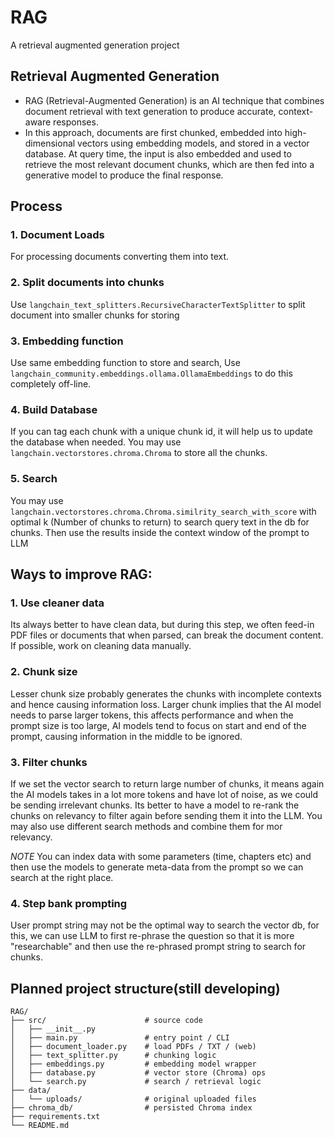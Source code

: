 # RAG
A retrieval augmented generation project

## Retrieval Augmented Generation
* RAG (Retrieval-Augmented Generation) is an AI technique that combines document retrieval with text generation to produce accurate, context-aware responses. 
* In this approach, documents are first chunked, embedded into high-dimensional vectors using embedding models, and stored in a vector database. At query time, the input is also embedded and used to retrieve the most relevant document chunks, which are then fed into a generative model to produce the final response.

## Process
### 1. Document Loads
For processing documents converting them into text.
### 2. Split documents into chunks
Use `langchain_text_splitters.RecursiveCharacterTextSplitter` to split document into smaller chunks for storing
### 3. Embedding function
Use same embedding function to store and search, Use `langchain_community.embeddings.ollama.OllamaEmbeddings` to do this completely off-line. 
### 4. Build Database
If you can tag each chunk with a unique chunk id, it will help us to update the database when needed.
You may use `langchain.vectorstores.chroma.Chroma` to store all the chunks.
### 5. Search 
You may use `langchain.vectorstores.chroma.Chroma.similrity_search_with_score` with optimal k (Number of chunks to return)
to search query text in the db for chunks.
Then use the results inside the context window of the prompt to LLM

## Ways to improve RAG:
### 1. Use cleaner data
Its always better to have clean data, but during this step, we often feed-in PDF files or documents that when parsed, can break the document content. If possible, work on cleaning data manually. 
### 2. Chunk size 
Lesser chunk size probably generates the chunks with incomplete contexts and hence causing information loss.
Larger chunk implies that the AI model needs to parse larger tokens, this affects performance and when the prompt size is too large, AI models tend to focus on start and end of the prompt, causing information in the middle to be ignored.
### 3. Filter chunks
If we set the vector search to return large number of chunks, it means again the AI models takes in a lot more tokens and have lot of noise, as we could be sending irrelevant chunks. 
Its better to have a model to re-rank the chunks on relevancy to filter again before sending them it into the LLM. 
You may also use different search methods and combine them for mor relevancy.

*NOTE* You can index data with some parameters (time, chapters etc) and then use the models to generate meta-data from the prompt so we can search at the right place.

### 4. Step bank prompting
User prompt string may not be the optimal way to search the vector db, for this, we can use LLM to first re-phrase the question so that it is more "researchable" and then use the re-phrased prompt string to search for chunks.




## Planned project structure(still developing)
```
RAG/
├── src/                      # source code
│   ├── __init__.py
│   ├── main.py               # entry point / CLI
│   ├── document_loader.py    # load PDFs / TXT / (web)
│   ├── text_splitter.py      # chunking logic
│   ├── embeddings.py         # embedding model wrapper
│   ├── database.py           # vector store (Chroma) ops
│   └── search.py             # search / retrieval logic
├── data/
│   └── uploads/              # original uploaded files
├── chroma_db/                # persisted Chroma index
├── requirements.txt
└── README.md
```